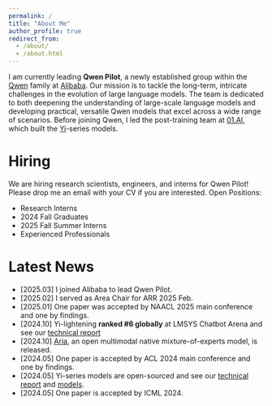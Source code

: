 ```yaml
---
permalink: /
title: "About Me"
author_profile: true
redirect_from: 
  - /about/
  - /about.html
---
```


I am currently leading **Qwen Pilot**, a newly established group within the [Qwen](https://chat.qwen.ai/) family at [Alibaba](https://www.alibabagroup.com/). Our mission is to tackle the long-term, intricate challenges in the evolution of large language models. The team is dedicated to both deepening the understanding of large-scale language models and developing practical, versatile Qwen models that excel across a wide range of scenarios. Before joining Qwen, I led the post-training team at [01.AI](https://www.lingyiwanwu.com/), which built the [Yi](https://huggingface.co/01-ai)-series models.


Hiring
======
We are hiring research scientists, engineers, and interns for Qwen Pilot! Please drop me an email with your CV if you are interested.
Open Positions:
- Research Interns
- 2024 Fall Graduates
- 2025 Fall Summer Interns
- Experienced Professionals

Latest News
======
- [2025.03] I joined Alibaba to lead Qwen Pilot.
- [2025.02] I served as Area Chair for ARR 2025 Feb.
- [2025.01] One paper was accepted by NAACL 2025 main conference and one by findings.  
- [2024.10] Yi-lightening **ranked #6 globally** at LMSYS Chatbot Arena and see our [technical report](https://arxiv.org/abs/2412.01253)  
- [2024.10] [Aria](https://arxiv.org/abs/2410.05993), an open multimodal native mixture-of-experts model, is released.  
- [2024.05] One paper is accepted by ACL 2024 main conference and one by findings.  
- [2024.05] Yi-series models are open-sourced and see our [technical report](https://arxiv.org/abs/2403.04652) and [models](https://huggingface.co/01-ai).  
- [2024.05] One paper is accepted by ICML 2024.
